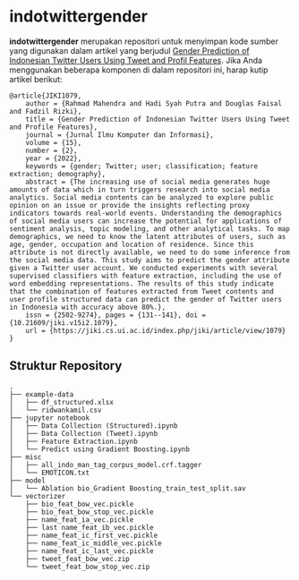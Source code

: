 # indotwittergender
<b>indotwittergender</b> merupakan repositori untuk menyimpan kode sumber yang digunakan dalam artikel yang berjudul <a href="https://jiki.cs.ui.ac.id/index.php/jiki/article/view/1079">Gender Prediction of Indonesian Twitter Users Using Tweet and Profil Features</a>. Jika Anda menggunakan beberapa komponen di dalam repositori ini, harap kutip artikel berikut:

```
@article{JIKI1079,
	author = {Rahmad Mahendra and Hadi Syah Putra and Douglas Faisal and Fadzil Rizki},
	title = {Gender Prediction of Indonesian Twitter Users Using Tweet and Profile Features},
	journal = {Jurnal Ilmu Komputer dan Informasi},
	volume = {15},
	number = {2},
	year = {2022},
	keywords = {gender; Twitter; user; classification; feature extraction; demography},
	abstract = {The increasing use of social media generates huge amounts of data which in turn triggers research into social media analytics. Social media contents can be analyzed to explore public opinion on an issue or provide the insights reflecting proxy indicators towards real-world events. Understanding the demographics of social media users can increase the potential for applications of sentiment analysis, topic modeling, and other analytical tasks. To map demographics, we need to know the latent attributes of users, such as age, gender, occupation and location of residence. Since this attribute is not directly available, we need to do some inference from the social media data. This study aims to predict the gender attribute given a Twitter user account. We conducted experiments with several supervised classifiers with feature extraction, including the use of word embedding representations. The results of this study indicate that the combination of features extracted from Tweet contents and user profile structured data can predict the gender of Twitter users in Indonesia with accuracy above 80%.},
	issn = {2502-9274},	pages = {131--141},	doi = {10.21609/jiki.v15i2.1079},
	url = {https://jiki.cs.ui.ac.id/index.php/jiki/article/view/1079}
}
```

## Struktur Repository
    .
    ├── example-data
    │   ├── df_structured.xlsx
    │   └── ridwankamil.csv
    ├── jupyter notebook
    │   ├── Data Collection (Structured).ipynb
    │   ├── Data Collection (Tweet).ipynb
    │   ├── Feature Extraction.ipynb
    │   └── Predict using Gradient Boosting.ipynb
    ├── misc
    │   ├── all_indo_man_tag_corpus_model.crf.tagger
    │   └── EMOTICON.txt
    ├── model
    │   └── Ablation bio_Gradient Boosting_train_test_split.sav
    └── vectorizer
        ├── bio_feat_bow_vec.pickle
        ├── bio_feat_bow_stop_vec.pickle
        ├── name_feat_ia_vec.pickle
        ├── last name_feat_ib_vec.pickle
        ├── name_feat_ic_first_vec.pickle
        ├── name_feat_ic_middle_vec.pickle
        ├── name_feat_ic_last_vec.pickle
        ├── tweet_feat_bow_vec.zip
        └── tweet_feat_bow_stop_vec.zip
